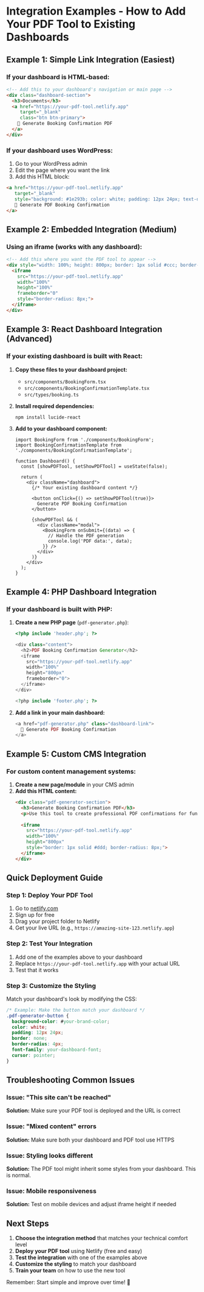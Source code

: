 # Integration Examples - How to Add Your PDF Tool to Existing Dashboards

## Example 1: Simple Link Integration (Easiest)

### If your dashboard is HTML-based:
```html
<!-- Add this to your dashboard's navigation or main page -->
<div class="dashboard-section">
  <h3>Documents</h3>
  <a href="https://your-pdf-tool.netlify.app" 
     target="_blank" 
     class="btn btn-primary">
    📄 Generate Booking Confirmation PDF
  </a>
</div>
```

### If your dashboard uses WordPress:
1. Go to your WordPress admin
2. Edit the page where you want the link
3. Add this HTML block:
```html
<a href="https://your-pdf-tool.netlify.app" 
   target="_blank" 
   style="background: #1e293b; color: white; padding: 12px 24px; text-decoration: none; border-radius: 8px; display: inline-block;">
   📄 Generate PDF Booking Confirmation
</a>
```

## Example 2: Embedded Integration (Medium)

### Using an iframe (works with any dashboard):
```html
<!-- Add this where you want the PDF tool to appear -->
<div style="width: 100%; height: 800px; border: 1px solid #ccc; border-radius: 8px;">
  <iframe 
    src="https://your-pdf-tool.netlify.app" 
    width="100%" 
    height="100%" 
    frameborder="0"
    style="border-radius: 8px;">
  </iframe>
</div>
```

## Example 3: React Dashboard Integration (Advanced)

### If your existing dashboard is built with React:

1. **Copy these files to your dashboard project:**
   - `src/components/BookingForm.tsx`
   - `src/components/BookingConfirmationTemplate.tsx`
   - `src/types/booking.ts`

2. **Install required dependencies:**
   ```bash
   npm install lucide-react
   ```

3. **Add to your dashboard component:**
   ```tsx
   import BookingForm from './components/BookingForm';
   import BookingConfirmationTemplate from './components/BookingConfirmationTemplate';
   
   function Dashboard() {
     const [showPDFTool, setShowPDFTool] = useState(false);
     
     return (
       <div className="dashboard">
         {/* Your existing dashboard content */}
         
         <button onClick={() => setShowPDFTool(true)}>
           Generate PDF Booking Confirmation
         </button>
         
         {showPDFTool && (
           <div className="modal">
             <BookingForm onSubmit={(data) => {
               // Handle the PDF generation
               console.log('PDF data:', data);
             }} />
           </div>
         )}
       </div>
     );
   }
   ```

## Example 4: PHP Dashboard Integration

### If your dashboard is built with PHP:

1. **Create a new PHP page** (`pdf-generator.php`):
   ```php
   <?php include 'header.php'; ?>
   
   <div class="content">
     <h2>PDF Booking Confirmation Generator</h2>
     <iframe 
       src="https://your-pdf-tool.netlify.app" 
       width="100%" 
       height="800px" 
       frameborder="0">
     </iframe>
   </div>
   
   <?php include 'footer.php'; ?>
   ```

2. **Add a link in your main dashboard:**
   ```php
   <a href="pdf-generator.php" class="dashboard-link">
     📄 Generate PDF Booking Confirmation
   </a>
   ```

## Example 5: Custom CMS Integration

### For custom content management systems:

1. **Create a new page/module** in your CMS admin
2. **Add this HTML content:**
   ```html
   <div class="pdf-generator-section">
     <h3>Generate Booking Confirmation PDF</h3>
     <p>Use this tool to create professional PDF confirmations for funeral transport bookings.</p>
     
     <iframe 
       src="https://your-pdf-tool.netlify.app" 
       width="100%" 
       height="800px" 
       style="border: 1px solid #ddd; border-radius: 8px;">
     </iframe>
   </div>
   ```

## Quick Deployment Guide

### Step 1: Deploy Your PDF Tool
1. Go to [netlify.com](https://netlify.com)
2. Sign up for free
3. Drag your project folder to Netlify
4. Get your live URL (e.g., `https://amazing-site-123.netlify.app`)

### Step 2: Test Your Integration
1. Add one of the examples above to your dashboard
2. Replace `https://your-pdf-tool.netlify.app` with your actual URL
3. Test that it works

### Step 3: Customize the Styling
Match your dashboard's look by modifying the CSS:
```css
/* Example: Make the button match your dashboard */
.pdf-generator-button {
  background-color: #your-brand-color;
  color: white;
  padding: 12px 24px;
  border: none;
  border-radius: 4px;
  font-family: your-dashboard-font;
  cursor: pointer;
}
```

## Troubleshooting Common Issues

### Issue: "This site can't be reached"
**Solution:** Make sure your PDF tool is deployed and the URL is correct

### Issue: "Mixed content" errors
**Solution:** Make sure both your dashboard and PDF tool use HTTPS

### Issue: Styling looks different
**Solution:** The PDF tool might inherit some styles from your dashboard. This is normal.

### Issue: Mobile responsiveness
**Solution:** Test on mobile devices and adjust iframe height if needed

## Next Steps

1. **Choose the integration method** that matches your technical comfort level
2. **Deploy your PDF tool** using Netlify (free and easy)
3. **Test the integration** with one of the examples above
4. **Customize the styling** to match your dashboard
5. **Train your team** on how to use the new tool

Remember: Start simple and improve over time! 🚀